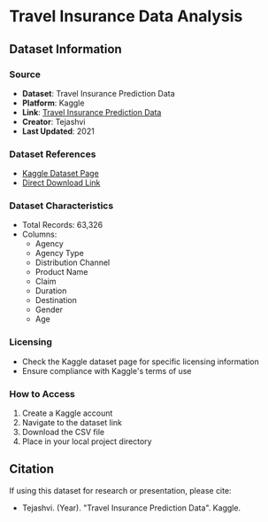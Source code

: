 # Travel Insurance Data Analysis

## Dataset Information

### Source
- **Dataset**: Travel Insurance Prediction Data
- **Platform**: Kaggle
- **Link**: [Travel Insurance Prediction Data](https://www.kaggle.com/datasets/tejashvi14/travel-insurance-prediction-data)
- **Creator**: Tejashvi
- **Last Updated**: 2021

### Dataset References
- [Kaggle Dataset Page](https://www.kaggle.com/datasets/tejashvi14/travel-insurance-prediction-data)
- [Direct Download Link](https://www.kaggle.com/datasets/tejashvi14/travel-insurance-prediction-data/download)

### Dataset Characteristics
- Total Records: 63,326
- Columns: 
  - Agency
  - Agency Type
  - Distribution Channel
  - Product Name
  - Claim
  - Duration
  - Destination
  - Gender
  - Age

### Licensing
- Check the Kaggle dataset page for specific licensing information
- Ensure compliance with Kaggle's terms of use

### How to Access
1. Create a Kaggle account
2. Navigate to the dataset link
3. Download the CSV file
4. Place in your local project directory

## Citation
If using this dataset for research or presentation, please cite:
- Tejashvi. (Year). "Travel Insurance Prediction Data". Kaggle.
